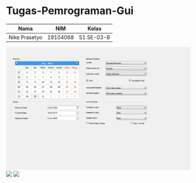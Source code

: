 # Tugas-Pemrograman-Gui
|Nama  |NIM  |Kelas
|--|--|--|
|Nike Prasetyo  |19104068  |S1 SE-03-B |
<img src = "https://github.com/NikePrasetyo/Nike-Prasetyo_19104068_Pemrograman-Gui/blob/TEORI-GUI/Calendar%20Widget.png">
<img src = "https://github.com/NikePrasetyo/Tugas-Pemrograman-Gui/blob/Teori/Calendar%20Widget.png">
<img src = "https://github.com/NikePrasetyo/Tugas-Pemrograman-Gui/blob/main/Styles.png">
